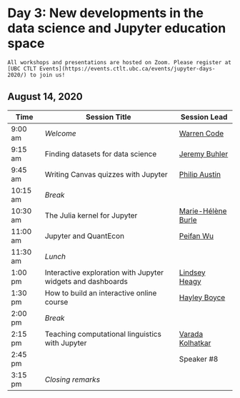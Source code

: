 # Day 3: New developments in the data science and Jupyter education space

```{important}
All workshops and presentations are hosted on Zoom. Please register at [UBC CTLT Events](https://events.ctlt.ubc.ca/events/jupyter-days-2020/) to join us!
```

## August 14, 2020

| Time | Session Title | Session Lead |
| -- | -- | -- |
| 9:00 am  | *Welcome* | [Warren Code](speakers.html#warren-code) |
| 9:15 am | Finding datasets for data science | [Jeremy Buhler](speakers.html#jeremy-buhler) |
| 9:45 am | Writing Canvas quizzes with Jupyter | [Philip Austin](speakers.html#philip-austin) |
| 10:15 am | *Break* | |
| 10:30 am | The Julia kernel for Jupyter | [Marie-Hélène Burle](speakers.html#marie-helene-burle) |
| 11:00 am  | Jupyter and QuantEcon | [Peifan Wu](speakers.html#peifan-wu) |
| 11:30 am | *Lunch* | |
| 1:00 pm  | Interactive exploration with Jupyter widgets and dashboards | [Lindsey Heagy](speakers.html#lindsey-heagy) |
| 1:30 pm | How to build an interactive online course | [Hayley Boyce](speakers.html#hayley-boyce) |
| 2:00 pm  | *Break* | |
| 2:15 pm  | Teaching computational linguistics with Jupyter | [Varada Kolhatkar](#varada-kolhatkar) |
| 2:45 pm  | | Speaker #8 |
| 3:15 pm  | *Closing remarks* | |
